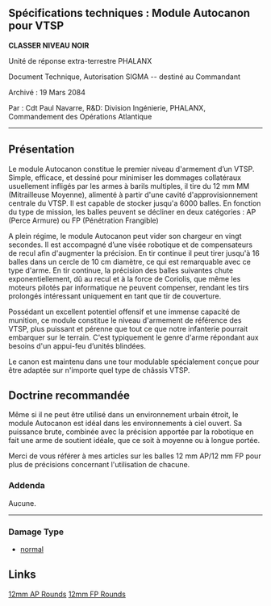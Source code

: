 ## Spécifications techniques : Module Autocanon pour VTSP

**CLASSER NIVEAU NOIR**

Unité de réponse extra-terrestre PHALANX

Document Technique, Autorisation SIGMA -- destiné au Commandant

Archivé : 19 Mars 2084

Par : Cdt Paul Navarre, R&D: Division Ingénierie, PHALANX, Commandement
des Opérations Atlantique

------------------------------------------------------------------------

## Présentation

Le module Autocanon constitue le premier niveau d'armement d’un VTSP.
Simple, efficace, et dessiné pour minimiser les dommages collatéraux
usuellement infligés par les armes à barils multiples, il tire du 12 mm
MM (Mitrailleuse Moyenne), alimenté à partir d'une cavité
d'approvisionnement centrale du VTSP. Il est capable de stocker jusqu'a
6000 balles. En fonction du type de mission, les balles peuvent se
décliner en deux catégories : AP (Perce Armure) ou FP (Pénétration
Frangible)

A plein régime, le module Autocanon peut vider son chargeur en vingt
secondes. Il est accompagné d’une visée robotique et de compensateurs de
recul afin d'augmenter la précision. En tir continue il peut tirer
jusqu'à 16 balles dans un cercle de 10 cm diamètre, ce qui est
remarquable avec ce type d'arme. En tir continue, la précision des
balles suivantes chute exponentiellement, dû au recul et à la force de
Coriolis, que même les moteurs pilotés par informatique ne peuvent
compenser, rendant les tirs prolongés intéressant uniquement en tant que
tir de couverture.

Possédant un excellent potentiel offensif et une immense capacité de
munition, ce module constitue le niveau d'armement de référence des
VTSP, plus puissant et pérenne que tout ce que notre infanterie pourrait
embarquer sur le terrain. C'est typiquement le genre d'arme répondant
aux besoins d'un appui-feu d’unités blindées.

Le canon est maintenu dans une tour modulable spécialement conçue pour
être adaptée sur n'importe quel type de châssis VTSP.

## Doctrine recommandée

Même si il ne peut être utilisé dans un environnement urbain étroit, le
module Autocanon est idéal dans les environnements à ciel ouvert. Sa
puissance brute, combinée avec la précision apportée par la robotique en
fait une arme de soutient idéale, que ce soit à moyenne ou à longue
portée.

Merci de vous référer à mes articles sur les balles 12 mm AP/12 mm FP
pour plus de précisions concernant l'utilisation de chacune.

### Addenda

Aucune.

------------------------------------------------------------------------

### Damage Type

- [normal](Damage/normal "wikilink")

## Links

[12mm AP Rounds](UGV_Equipment/Ammunition/12mm_AP_Rounds "wikilink")
[12mm FP Rounds](UGV_Equipment/Ammunition/12mm_FP_Rounds "wikilink")